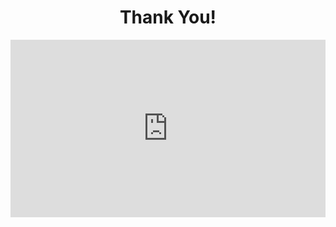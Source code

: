 <h1 style = "text-align:center;">Thank You!</h1>

<div style="width: 100%; height: 0px; position: relative; padding-bottom: 56.250%;"><iframe src="https://streamable.com/e/2m05m9" frameborder="0" width="100%" height="100%" allowfullscreen style="width: 100%; height: 100%; position: absolute;"></iframe></div>

<link rel="short icon" type="image/png" href="https://raw.githubusercontent.com/WMCharityStream/Student-Government/gh-pages/tabheader16x16.png">
